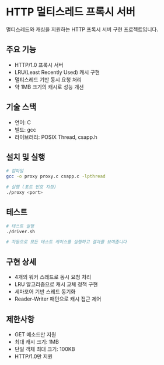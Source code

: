 # HTTP 멀티스레드 프록시 서버

멀티스레드와 캐싱을 지원하는 HTTP 프록시 서버 구현 프로젝트입니다.

## 주요 기능

- HTTP/1.0 프록시 서버
- LRU(Least Recently Used) 캐시 구현 
- 멀티스레드 기반 동시 요청 처리
- 약 1MB 크기의 캐시로 성능 개선

## 기술 스택

- 언어: C
- 빌드: gcc
- 라이브러리: POSIX Thread, csapp.h

## 설치 및 실행

```bash
# 컴파일
gcc -o proxy proxy.c csapp.c -lpthread

# 실행 (포트 번호 지정)
./proxy <port>
```

## 테스트

```bash
# 테스트 실행
./driver.sh

# 자동으로 모든 테스트 케이스를 실행하고 결과를 보여줍니다
```

## 구현 상세

- 4개의 워커 스레드로 동시 요청 처리
- LRU 알고리즘으로 캐시 교체 정책 구현
- 세마포어 기반 스레드 동기화
- Reader-Writer 패턴으로 캐시 접근 제어

## 제한사항

- GET 메소드만 지원
- 최대 캐시 크기: 1MB
- 단일 객체 최대 크기: 100KB 
- HTTP/1.0만 지원
